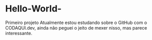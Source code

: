 # Hello-World-
Primeiro projeto
Atualmente estou estudando sobre o GitHub com o CODAQUI.dev, ainda não peguei o jeito de mexer nisso, mas parece interessante.
